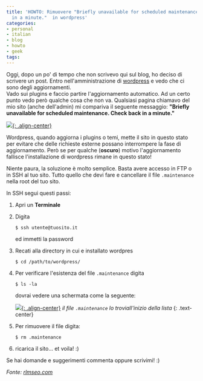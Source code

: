 ```yaml
---
title: 'HOWTO: Rimuovere "Briefly unavailable for scheduled maintenance. Check back
  in a minute."  in wordpress'
categories:
- personal
- italian
- blog
- howto
- geek
tags:
---
```

Oggi, dopo un po' di tempo che non scrivevo qui sul blog, ho deciso di
scrivere un post. Entro nell'amministrazione di
[wordpress](http://wordpress.org) e vedo che ci sono degli aggiornamenti.  
Vado sui plugins e faccio partire l'aggiornamento automatico. Ad un certo
punto vedo però qualche cosa che non va. Qualsiasi pagina chiamavo del mio
sito (anche dell'admin) mi compariva il seguente messaggio: **"Briefly
unavailable for scheduled maintenance. Check back in a minute."**

[![]({{site.url}}/images/maintenance.png){: .align-center}]({{site.url}}/images/maintenance.png)

Wordpress, quando aggiorna i plugins o temi, mette il sito in questo stato per
evitare che delle richieste esterne possano interrompere la fase di
aggiornamento. Però se per qualche (**oscuro**) motivo l'aggiornamento
fallisce l'installazione di wordpress rimane in questo stato!

Niente paura, la soluzione è molto semplice. Basta avere accesso in FTP o in
SSH al tuo sito. Tutto quello che devi fare e cancellare il file
`.maintenance` nella root del tuo sito.

In SSH segui questi passi:

  1. Apri un **Terminale**
  2. Digita

     ```
     $ ssh utente@tuosito.it
     ```
     ed immetti la password
  3. Recati alla directory in cui e installato wordpres

     ```
     $ cd /path/to/wordpress/
     ```
  4. Per verificare l'esistenza del file `.maintenance` digita 
    
     ```
     $ ls -la
     ```
     dovrai vedere una schermata come la seguente:

     [![]({{site.url}}/images/maintenance-console.png){: .align-center}]({{site.url}}/images/maintenance-console.png)
     _il file `.maintenance` lo troviall'inizio della lista_
     {: .text-center}
  5. Per rimuovere il file digita: 
    
     ```
     $ rm .maintenance
     ```
  6. ricarica il sito... et voila! :)
  
Se hai domande e suggerimenti commenta oppure scrivimi! :)

_Fonte: [rlmseo.com](http://www.rlmseo.com/blog/briefly-unavailable-for-scheduled-maintenance/)_
